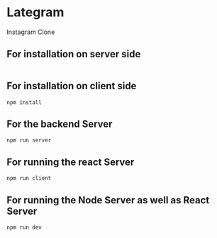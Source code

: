 # Lategram

Instagram Clone

## For installation on server side

```npm install
```

## For installation on client side

```cd to client
npm install
```

## For the backend Server

```
npm run server
```

## For running the react Server

```
npm run client
```

## For running the Node Server as well as React Server

```
npm run dev
```
